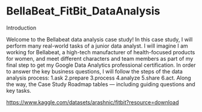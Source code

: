 # BellaBeat_FitBit_DataAnalysis
Introduction

Welcome to the Bellabeat data analysis case study! In this case study, I will perform many real-world tasks of a junior data
analyst. I will imagine I am working for Bellabeat, a high-tech manufacturer of health-focused products for women, and
meet different characters and team members as part of my final step to get my Google Data Analytics professional certification. In order to answer the key business questions, I will follow the steps of the
data analysis process: 
  1.ask 
  2.prepare
  3.process 
  4.analyze
  5.share
  6.act. 
Along the way, the Case Study Roadmap tables —
including guiding questions and key tasks.

https://www.kaggle.com/datasets/arashnic/fitbit?resource=download

